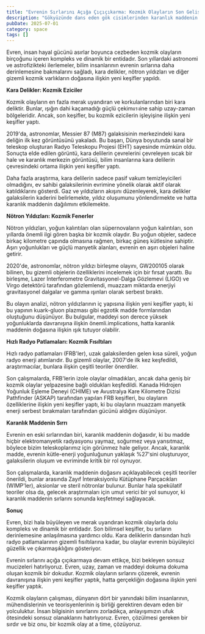 ```yaml
---
title: "Evrenin Sırlarını Açığa Çıçıçıkarma: Kozmik Olayların Son Gelişmeleri"
description: "Gökyüzünde dans eden gök cisimlerinden karanlık maddenin gizemli fısıltılarına kadar, evren bizi hala büyüleyen ve merak uyandıran kozmik olaylarla dolu. Son..."
pubDate: 2025-07-01
category: space
tags: []
---
```


Evren, insan hayal gücünü asırlar boyunca cezbeden kozmik olayların birçoğunu içeren kompleks ve dinamik bir entidadır. Son yıllardaki astronomi ve astrofizikteki ilerlemeler, bilim insanlarının evrenin sırlarına daha derinlemesine bakmalarını sağladı, kara delikler, nötron yıldızları ve diğer gizemli kozmik varlıkların doğasına ilişkin yeni keşifler yapıldı.

**Kara Delikler: Kozmik Eziciler**

Kozmik olayların en fazla merak uyandıran ve korkulanlarından biri kara deliktir. Bunlar, ışığın dahi kaçamadığı güçlü çekimแรงine sahip uzay-zaman bölgeleridir. Ancak, son keşifler, bu kozmik ezicilerin işleyişine ilişkin yeni keşifler yaptı.

2019'da, astronomlar, Messier 87 (M87) galaksisinin merkezindeki kara deliğin ilk kez görüntüsünü yakaladı. Bu başarı, Dünya boyutunda sanal bir teleskop oluşturan Radyo Teleskopu Projesi (EHT) sayesinde mümkün oldu. Sonuçta elde edilen görüntü, kara delilerin çevrelerini çevreleyen sıcak bir hale ve karanlık merkezin görüntüsü, bilim insanlarına kara delilerin çevresindeki ortama ilişkin yeni keşifler yaptı.

Daha fazla araştırma, kara delilerin sadece pasif vakum temizleyicileri olmadığını, ev sahibi galaksilerinin evrimine yönelik olarak aktif olarak katıldıklarını gösterdi. Gaz ve yıldızların akışını düzenleyerek, kara delikler galaksilerin kaderini belirlemekte, yıldız oluşumunu yönlendirmekte ve hatta karanlık maddenin dağılımını etkilemekte.

**Nötron Yıldızları: Kozmik Fenerler**

Nötron yıldızları, yoğun kalıntıları olan süpernovaların yoğun kalıntıları, son yıllarda önemli ilgi gören başka bir kozmik olaydır. Bu yoğun objeler, sadece birkaç kilometre çapında olmasına rağmen, birkaç güneş kütlesine sahiptir. Aşırı yoğunlukları ve güçlü manyetik alanları, evrenin en aşırı objeleri haline getirir.

2020'de, astronomlar, nötron yıldızı birleşme olayını, GW200105 olarak bilinen, bu gizemli objelerin özelliklerini incelemek için bir fırsat yarattı. Bu birleşme, Lazer İnterferometre Gravitasyonel-Dalga Gözlemevi (LIGO) ve Virgo detektörü tarafından gözlemlendi, muazzam miktarda enerjiyi gravitasyonel dalgalar ve gamma ışınları olarak serbest bıraktı.

Bu olayın analizi, nötron yıldızlarının iç yapısına ilişkin yeni keşifler yaptı, ki bu yapının kuark-gluon plazması gibi egzotik madde formlarından oluştuğunu düşünüyor. Bu bulgular, maddeyi son derece yüksek yoğunluklarda davranışına ilişkin önemli.implications, hatta karanlık maddenin doğasına ilişkin ışık tutuyor olabilir.

**Hızlı Radyo Patlamaları: Kozmik Fısıltıları**

Hızlı radyo patlamaları (FRB'ler), uzak galaksilerden gelen kısa süreli, yoğun radyo enerji atımlarıdır. Bu gizemli olaylar, 2007'de ilk kez keşfedildi, araştırmacılar, bunlara ilişkin çeşitli teoriler önerdiler.

Son çalışmalarda, FRB'lerin izole olaylar olmadıkları, ancak daha geniş bir kozmik olaylar yelpazesine bağlı oldukları keşfedildi. Kanada Hidrojen Yoğunluk Eşleme Deneyi (CHIME) ve Avustralya Kare Kilometre Dizisi Pathfinder (ASKAP) tarafından yapılan FRB keşifleri, bu olayların özelliklerine ilişkin yeni keşifler yaptı, ki bu olayların muazzam manyetik enerji serbest bırakmaları tarafından gücünü aldığını düşünüyor.

**Karanlık Maddenin Sırrı**

Evrenin en eski sırlarından biri, karanlık maddenin doğasıdır, ki bu madde hiçbir elektromanyetik radyasyonu yaymaz, soğurmez veya yansıtmaz, böylece bizim teleskoplarımız için görünmez hale geliyor. Ancak, karanlık madde, evrenin kütle-enerji yoğunluğunun yaklaşık %27'sini oluşturuyor, galaksilerin oluşum ve evriminde kritik bir rol oynuyor.

Son çalışmalarda, karanlık maddenin doğasını açıklayabilecek çeşitli teoriler önerildi, bunlar arasında Zayıf İnteraksiyonlu Kütüphane Parçacıkları (WIMP'ler), aksionlar ve steril nötronlar bulunur. Bunlar hala spekülatif teoriler olsa da, gelecek araştırmaları için umut verici bir yol sunuyor, ki karanlık maddenin sırlarını sonunda keşfetmeyi sağlayacak.

**Sonuç**

Evren, bizi hala büyüleyen ve merak uyandıran kozmik olaylarla dolu kompleks ve dinamik bir entidadır. Son bilimsel keşifler, bu sırların derinlemesine anlaşılmasına yardımcı oldu. Kara deliklerin dansından hızlı radyo patlamalarının gizemli fısıltılarına kadar, bu olaylar evrenin büyüleyici güzellik ve çıkarmaşıklığını gösteriyor.

Evrenin sırlarını açığa çıçıkarmaya devam ettikçe, bizi bekleyen sonsuz mucizeleri hatırlıyoruz. Evren, uzay, zaman ve maddeyi dokuma dokuma oluşan kozmik bir dokudur. Kozmik olayların sırlarını çözerek, evrenin davranışına ilişkin yeni keşifler yaptık, hatta gerçekliğin doğasına ilişkin yeni keşifler yaptık.

Kozmik olayların çalışması, dünyanın dört bir yanındaki bilim insanlarının, mühendislerinin ve teorisyenlerinin iş birliği gerektiren devam eden bir yolculuktur. İnsan bilgisinin sınırlarını zorladıkça, anlayışımızın ufuk ötesindeki sonsuz olanaklarını hatırlıyoruz. Evren, çözülmesi gereken bir sırdır ve biz onu, bir kozmik olay at a time, çözüyoruz.